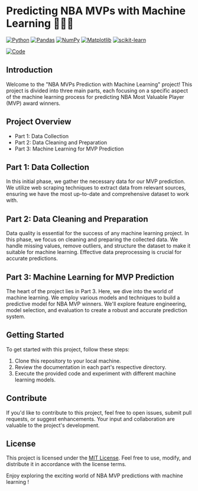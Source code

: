 # Predicting NBA MVPs with Machine Learning 🏀🤖🧹

<div align="left">

[![Python](https://img.shields.io/badge/Python-3670A0?style=flat-square&logo=python&logoColor=ffdd54)](https://www.python.org/)
[![Pandas](https://img.shields.io/badge/pandas-%23150458?style=flat-square&logo=pandas&logoColor=white)](https://pandas.pydata.org/)
[![NumPy](https://img.shields.io/badge/NumPy-%23013243?style=flat-square&logo=numpy&logoColor=white)](https://numpy.org/)
[![Matplotlib](https://img.shields.io/badge/Matplotlib-%2300768B?style=flat-square&logo=matplotlib&logoColor=white)](https://matplotlib.org/)
[![scikit-learn](https://img.shields.io/badge/scikit--learn-%23F7931E?style=flat-square&logo=scikit-learn&logoColor=white)](https://scikit-learn.org/)

<a href="https://colab.research.google.com/drive/1y0rrIEZ_pTpnH1e_iyWUWYBq9E5s6Ssb#scrollTo=4ebqpNcm4BDH">
  <img src="https://colab.research.google.com/assets/colab-badge.svg" alt="Code">
</a>

</div>

## Introduction

Welcome to the "NBA MVPs Prediction with Machine Learning" project! This project is divided into three main parts, each focusing on a specific aspect of the machine learning process for predicting NBA Most Valuable Player (MVP) award winners.

## Project Overview

- Part 1: Data Collection
- Part 2: Data Cleaning and Preparation
- Part 3: Machine Learning for MVP Prediction

## Part 1: Data Collection

In this initial phase, we gather the necessary data for our MVP prediction. We utilize web scraping techniques to extract data from relevant sources, ensuring we have the most up-to-date and comprehensive dataset to work with.

## Part 2: Data Cleaning and Preparation

Data quality is essential for the success of any machine learning project. In this phase, we focus on cleaning and preparing the collected data. We handle missing values, remove outliers, and structure the dataset to make it suitable for machine learning. Effective data preprocessing is crucial for accurate predictions.

## Part 3: Machine Learning for MVP Prediction

The heart of the project lies in Part 3. Here, we dive into the world of machine learning. We employ various models and techniques to build a predictive model for NBA MVP winners. We'll explore feature engineering, model selection, and evaluation to create a robust and accurate prediction system.

## Getting Started

To get started with this project, follow these steps:

1. Clone this repository to your local machine.
2. Review the documentation in each part's respective directory.
3. Execute the provided code and experiment with different machine learning models.

## Contribute

If you'd like to contribute to this project, feel free to open issues, submit pull requests, or suggest enhancements. Your input and collaboration are valuable to the project's development.

## License

This project is licensed under the [MIT License](LICENSE). Feel free to use, modify, and distribute it in accordance with the license terms.

Enjoy exploring the exciting world of NBA MVP predictions with machine learning !
